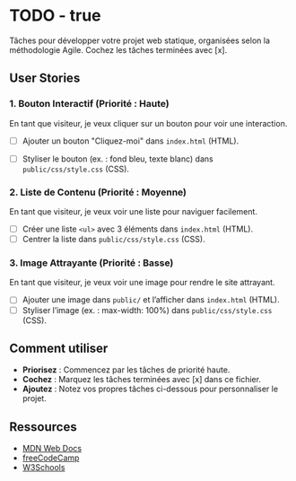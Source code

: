 # TODO - true
  
  Tâches pour développer votre projet web statique, organisées selon la méthodologie Agile. Cochez les tâches terminées avec [x].
  
  ## User Stories
  
  ### 1. Bouton Interactif (Priorité : Haute)
  En tant que visiteur, je veux cliquer sur un bouton pour voir une interaction.
  - [ ] Ajouter un bouton "Cliquez-moi" dans `index.html` (HTML).
  - [ ] Styliser le bouton (ex. : fond bleu, texte blanc) dans `public/css/style.css` (CSS).
  
  
  ### 2. Liste de Contenu (Priorité : Moyenne)
  En tant que visiteur, je veux voir une liste pour naviguer facilement.
  - [ ] Créer une liste `<ul>` avec 3 éléments dans `index.html` (HTML).
  - [ ] Centrer la liste dans `public/css/style.css` (CSS).
  
  ### 3. Image Attrayante (Priorité : Basse)
  En tant que visiteur, je veux voir une image pour rendre le site attrayant.
  - [ ] Ajouter une image dans `public/` et l’afficher dans `index.html` (HTML).
  - [ ] Styliser l’image (ex. : max-width: 100%) dans `public/css/style.css` (CSS).
  
  ## Comment utiliser
  - **Priorisez** : Commencez par les tâches de priorité haute.
  - **Cochez** : Marquez les tâches terminées avec [x] dans ce fichier.
  - **Ajoutez** : Notez vos propres tâches ci-dessous pour personnaliser le projet.
  
  ## Ressources
  - [MDN Web Docs](https://developer.mozilla.org)
  - [freeCodeCamp](https://www.freecodecamp.org)
  - [W3Schools](https://www.w3schools.com)